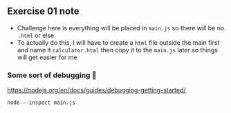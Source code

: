 ## Exercise 01 note
- Challenge here is everything will be placed in `main.js` so there will be no `.html` or else
- To actually do this, I will have to create a `html` file outside the main first and name it `calculator.html` then copy it to the `main.js` later so things will get easier for me

### Some sort of debugging :bug:

https://nodejs.org/en/docs/guides/debugging-getting-started/

```
node --inspect main.js
```